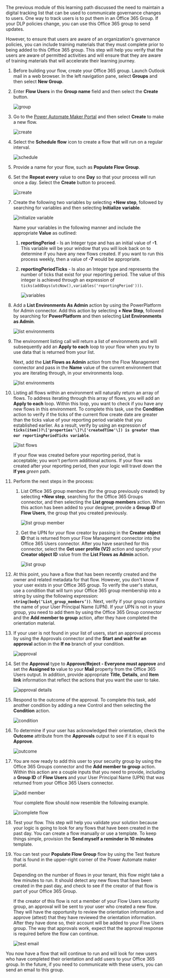 The previous module of this learning path discussed the need to 
maintain a digital tracking list that can be used to communicate governance 
changes to users. One way to track users is to put them in an Office 365 Group. 
If your DLP policies change, you can use this Office 365 group to send updates.

However, to ensure that users are aware of an organization's governance
policies, you can include training materials that they must complete
prior to being added to this Office 365 group. This step will help you verify that the users are
aware of permitted activities and will ensure that they are aware of training
materials that will accelerate their learning journey.

1.  Before building your flow, create your Office 365 group. Launch Outlook mail in a web browser. In the left navigation pane, select **Groups** and then select **New Group**.

1.  Enter **Flow Users** in the **Group name** field and then select the **Create** button.

    ![group](../media/18-group.png)

1.  Go to the [Power Automate Maker Portal](https://flow.microsoft.com/?azure-portal=true) and then select **Create** to make a new flow.

	![create](../media/25-create.png)

1.  Select the **Schedule flow** icon to create a flow that will run on a regular interval.

	![schedule](../media/26-schedule.png)

1.  Provide a name for your flow, such as **Populate Flow Group**.

1.  Set the **Repeat every** value to one **Day** so that your process will run once a day. Select the **Create** button to proceed.

	![create](../media/27-create.png)

1.  Create the following two variables by selecting **+New step**, followed by searching for variables and then selecting **Initialize variable**.

	![initialize variable](../media/28-initialize-variable.png)

	Name your variables in the following manner and include the appropriate **Value** as outlined:

    1.  **reportingPeriod** - Is an Integer type and has an initial value of **-1**. This variable will be your window that you will look back on to determine if you have any new flows created. If you want to run this process weekly, then a value of **-7** would be appropriate.
    
    1.  **reportingPeriodTicks** - Is also an Integer type and represents the number of ticks that exist for your reporting period. The value of this integer is achieved through an expression of ```ticks(addDays(utcNow(),variables('reportingPeriod')))```.

    	![variables](../media/19-variables.png)

1.  Add a **List Environments As Admin** action by using the PowerPlatform for Admin connector. Add this action by selecting **+ New Step**, followed by searching for **PowerPlatform** and then selecting **List Environments as Admin**.

	![list environments](../media/29-list-environments.png)

1.  The environment listing call will return a list of environments and will subsequently add an **Apply to each** loop to your flow when you try to use data that is returned from your list.

	Next, add the **List Flows as Admin** action from the Flow Management connector and pass in the **Name** value of the current environment that you are iterating through, in your environments loop.

	![list environments](../media/20-list-environments.png)

1. Listing all flows within an environment will naturally return an array of flows. To address iterating through this array of flows, you will add an **Apply to each** loop. Within this loop, you want to check if you have any new flows in this environment. To complete this task, use the **Condition** action to verify if the ticks of the current flow create date are greater than the ticks value of your reporting period variable that you established earlier. As a result, verify by using an expression of **```ticks(item()?\['properties'\]?\['createdTime'\]) is greater than our reportingPeriodTicks variable```**.

    ![list flows](../media/21-list-flows.png)

   If your flow was created before your reporting period, that is acceptable; you won't perform additional actions. If your flow was created after your reporting period, then your logic will travel down the **If yes** *green* path.

1. Perform the next steps in the process:

    1.  List Office 365 group members (for the group previously created) by selecting **+New step**, searching for the Office 365 Groups connector, and then selecting the **List group members** action. When this action has been added to your designer, provide a **Group ID** of **Flow Users**, the group that you created previously.

		![list group member](../media/30-list-group-member.png)

	1.  Get the UPN for your flow creator by passing in the **Creator object ID** that is returned from your Flow Management connector into the Office 365 Users connector. After you have searched for this connector, select the **Get user profile (V2)** action and specify your **Creator object ID** value from the **List Flows as Admin** action.

		![list group](../media/22-list-group.png)

1. At this point, you have a flow that has been recently created and the owner and related metadata for that flow. However, you don't know if your user exists in your Office 365 group. To verify the user's status, use a condition that will turn your Office 365 group membership into a string by using the following expression: **```string(body(‘List_group_members’))```**.  Next, verify if your group contains the name of your User Principal Name (UPN). If your UPN is not in your group, you need to add them by using the Office 365 Group connector and the **Add member to group** action, after they have completed the orientation material.

1. If your user is not found in your list of users, start an approval process by using the Approvals connector and the **Start and wait for an approval** action in the **If no** branch of your condition.

    ![approval](../media/25-approval.png)

1. Set the **Approval** type to **Approve/Reject - Everyone must approve** and set the **Assigned to** value to your **Mail** property from the Office 365 Users output. In addition, provide appropriate **Title**, **Details**, and **Item link** information that reflect the actions that you want the user to take.

    ![approval details](../media/26-approval-details.png)

1. Respond to the outcome of the approval. To complete this task, add another condition by adding a new Control and then selecting the **Condition** action.

    ![condition](../media/27-condition.png)

1. To determine if your user has acknowledged their orientation, check the **Outcome** attribute from the **Approvals** output to see if it is equal to **Approve**.

    ![outcome](../media/28-outcome.png)

1. You are now ready to add this user to your security group by using the Office 365 Groups connector and the **Add member to group** action. Within this action are a couple inputs that you need to provide, including a **Group ID** of **Flow Users** and your User Principal Name (UPN) that was returned from your Office 365 Users connector.

    ![add member](../media/29-add-member.png)

   Your complete flow should now resemble the following example.

    ![complete flow](../media/24-complete-flow.png)

1. Test your flow. This step will help you validate your solution because your logic is going to look for any flows that have been created in the past day. You can create a flow manually or use a template. To keep things simple, provision the **Send myself a reminder in 10 minutes** template.

1. You can test your **Populate Flow Group** flow by using the Test feature that is found in the upper-right corner of the Power Automate maker portal.

   Depending on the number of flows in your tenant, this flow might take a few minutes to run. It should detect any new flows that have been created in the past day, and check to see if the creator of that flow is part of your Office 365 Group.

   If the creator of this flow is not a member of your Flow Users security group, an approval will be sent to your user who created a new flow. They will have the opportunity to review the orientation information and approve (attest) that they have reviewed the orientation information. After they have done so, their account will be added to your Flow Users group. The way that approvals work, expect that the approval response is required before the flow can continue.

    ![test email](../media/30-test-email.png)

You now have a flow that will continue to run and will look for new users who have completed their orientation and add users to your Office 365 group. In the future, if you need to communicate with these users, you can send an email to this group.
